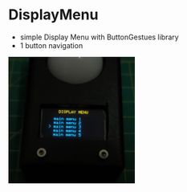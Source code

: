 # DisplayMenu

* simple Display Menu with ButtonGestues library
* 1 button navigation

<img src="https://github.com/fyrus7/DisplayMenu/blob/main/image/IMG20231107120054.jpg" width="50%" height="50%">

